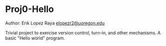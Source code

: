 # Proj0-Hello
Author: Erik Lopez Raya
elopezr2@uoregon.edu

Trivial project to exercise version control, turn-in, and other
mechanisms. A basic "Hello world" program.


